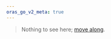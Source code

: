 ```yaml
---
oras_go_v2_meta: true
---
```


>Nothing to see here; <a href=https://github.com/oras-project/oras-go>move along</a>.
